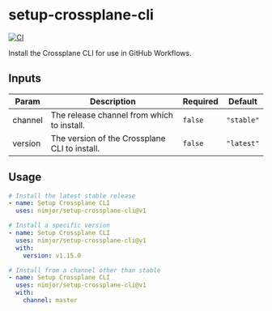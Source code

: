 # setup-crossplane-cli

[![CI](https://github.com/nimjor/setup-crossplane-cli/actions/workflows/ci.yaml/badge.svg)](https://github.com/nimjor/setup-crossplane-cli/actions/workflows/ci.yaml)

Install the Crossplane CLI for use in GitHub Workflows.

## Inputs

| Param | Description | Required | Default |
| ----- | ----------- | -------- | ------- |
| channel | The release channel from which to install. | `false` | `"stable"` |
| version | The version of the Crossplane CLI to install. | `false` | `"latest"` |

## Usage

```yaml
# Install the latest stable release
- name: Setup Crossplane CLI
  uses: nimjor/setup-crossplane-cli@v1
```

```yaml
# Install a specific version
- name: Setup Crossplane CLI
  uses: nimjor/setup-crossplane-cli@v1
  with:
    version: v1.15.0
```

```yaml
# Install from a channel other than stable
- name: Setup Crossplane CLI
  uses: nimjor/setup-crossplane-cli@v1
  with:
    channel: master
```
